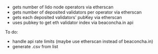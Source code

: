 - gets number of lido node operators via etherscan 
- gets number of deposited validators per operator via etherscan
- gets each deposited validators' pubKey via etherscan
- uses pubkey to get eth validator index via beaconcha.in api 

To do:
- handle api rate limits (maybe use etherscan instead of beaconcha.in)
- generate .csv from list


